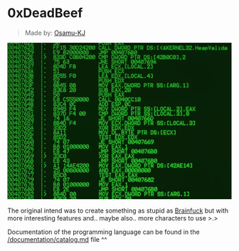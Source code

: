 # 0xDeadBeef

> Made by: <a href="https://github.com/osamu-kj/">Osamu-KJ</a>

<img src="./imgs/thumbnail.jpg" />

The original intend was to create something as stupid as <a href="https://en.wikipedia.org/wiki/Brainfuck">Brainfuck</a> but with more interesting features and.. maybe also.. more characters to use >.>

Documentation of the programming language can be found in the <a href="./documentation/catalog.md">/documentation/catalog.md</a> file ^^
